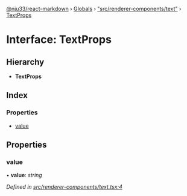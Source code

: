[@nju33/react-markdown](../README.md) › [Globals](../globals.md) › ["src/renderer-components/text"](../modules/_src_renderer_components_text_.md) › [TextProps](_src_renderer_components_text_.textprops.md)

# Interface: TextProps

## Hierarchy

* **TextProps**

## Index

### Properties

* [value](_src_renderer_components_text_.textprops.md#value)

## Properties

###  value

• **value**: *string*

*Defined in [src/renderer-components/text.tsx:4](https://github.com/nju33/react-markdown/blob/b4ce032/src/renderer-components/text.tsx#L4)*

